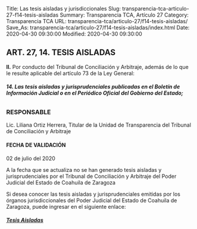 Title: Las tesis aisladas y jurisdiccionales
Slug: transparencia-tca-articulo-27-f14-tesis-aisladas
Summary: Transparencia TCA, Artículo 27
Category: Transparencia TCA
URL: transparencia-tca/articulo-27/f14-tesis-aisladas/
Save_As: transparencia-tca/articulo-27/f14-tesis-aisladas/index.html
Date: 2020-04-30 09:30:00
Modified: 2020-04-30 09:30:00


## ART. 27, 14. TESIS AISLADAS

**II.** Por conducto del Tribunal de Conciliación y Arbitraje, además de lo que le resulte aplicable del artículo 73 de la Ley General:

###### **14. Las tesis aisladas y jurisprudenciales publicadas en el Boletín de Información Judicial o en el Periódico Oficial del Gobierno del Estado;**

### RESPONSABLE

Lic. Liliana Ortiz Herrera, Titular de la Unidad de Transparencia del Tribunal de Conciliación y Arbitraje

#### FECHA DE VALIDACIÓN

02 de julio del 2020

A la fecha que se actualiza no se han generado tesis aisladas y jurisprudenciales por el Tribunal de Conciliación y Arbitraje del Poder Judicial del Estado de Coahuila de Zaragoza

Si desea conocer las tesis aisladas y jurisprudenciales emitidas por los órganos jurisdiccionales del Poder Judicial del Estado de Coahuila de Zaragoza, puede ingresar en el siguiente enlace:

##### **[Tesis Aisladas](https://www.pjecz.gob.mx/transparencia/articulo-27/f19-tesis-aisladas/)**


